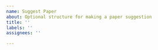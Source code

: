 ```yaml
---
name: Suggest Paper
about: Optional structure for making a paper suggestion
title: ''
labels: ''
assignees: ''

---
```



